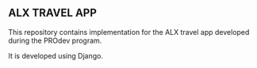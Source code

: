 ## ALX TRAVEL APP

This repository contains implementation for the ALX travel app developed during the PROdev program.

It is developed using Django.